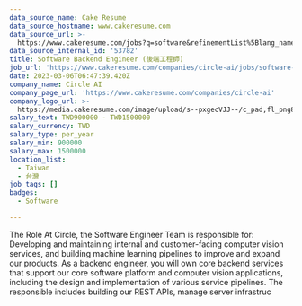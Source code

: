 ```yaml
---
data_source_name: Cake Resume
data_source_hostname: www.cakeresume.com
data_source_url: >-
  https://www.cakeresume.com/jobs?q=software&refinementList%5Blang_name%5D%5B0%5D=English&refinementList%5Bsalary_type%5D=per_year&range%5Bsalary_range%5D%5Bmin%5D=1000000&page=2
data_source_internal_id: '53782'
title: Software Backend Engineer (後端工程師)
job_url: 'https://www.cakeresume.com/companies/circle-ai/jobs/software-backend-engineer'
date: 2023-03-06T06:47:39.420Z
company_name: Circle AI
company_page_url: 'https://www.cakeresume.com/companies/circle-ai'
company_logo_url: >-
  https://media.cakeresume.com/image/upload/s--pxgecVJJ--/c_pad,fl_png8,h_200,w_200/v1647844850/gcto8rhhj9wmttku8gid.png
salary_text: TWD900000 - TWD1500000
salary_currency: TWD
salary_type: per_year
salary_min: 900000
salary_max: 1500000
location_list:
  - Taiwan
  - 台灣
job_tags: []
badges:
  - Software

---
```


The Role At Circle, the Software Engineer Team is responsible for: Developing and maintaining internal and customer-facing computer vision services, and building machine learning pipelines to improve and expand our products. As a backend engineer, you will own core backend services that support our core software platform and computer vision applications, including the design and implementation of various service pipelines. The responsible includes building our REST APIs, manage server infrastruc